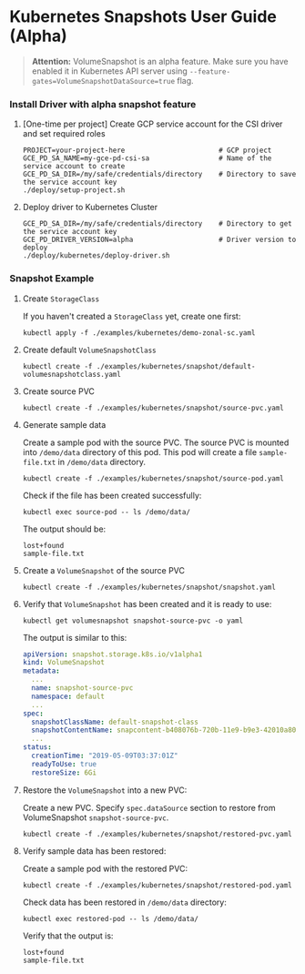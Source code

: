 # Kubernetes Snapshots User Guide (Alpha)

>**Attention:** VolumeSnapshot is an alpha feature. Make sure you have enabled it in Kubernetes API server using `--feature-gates=VolumeSnapshotDataSource=true` flag.

### Install Driver with alpha snapshot feature

1. [One-time per project] Create GCP service account for the CSI driver and set required roles

    ```
    PROJECT=your-project-here                       # GCP project
    GCE_PD_SA_NAME=my-gce-pd-csi-sa                 # Name of the service account to create
    GCE_PD_SA_DIR=/my/safe/credentials/directory    # Directory to save the service account key
    ./deploy/setup-project.sh
    ```

1. Deploy driver to Kubernetes Cluster

    ```
    GCE_PD_SA_DIR=/my/safe/credentials/directory    # Directory to get the service account key
    GCE_PD_DRIVER_VERSION=alpha                     # Driver version to deploy
    ./deploy/kubernetes/deploy-driver.sh
    ```

### Snapshot Example

1. Create `StorageClass`

    If you haven't created a `StorageClass` yet, create one first:

    ```console
    kubectl apply -f ./examples/kubernetes/demo-zonal-sc.yaml
    ```

1. Create default `VolumeSnapshotClass`

    ```console
    kubectl create -f ./examples/kubernetes/snapshot/default-volumesnapshotclass.yaml
    ```

1. Create source PVC

    ```console
    kubectl create -f ./examples/kubernetes/snapshot/source-pvc.yaml
    ```

1. Generate sample data

    Create a sample pod with the source PVC. The source PVC is mounted into `/demo/data` directory of this pod. This pod will create a file `sample-file.txt` in `/demo/data` directory.

    ```console
    kubectl create -f ./examples/kubernetes/snapshot/source-pod.yaml
    ```

    Check if the file has been created successfully:

    ```console
    kubectl exec source-pod -- ls /demo/data/
    ```

    The output should be:

    ```
    lost+found
    sample-file.txt
    ```

1. Create a `VolumeSnapshot` of the source PVC

    ```console
    kubectl create -f ./examples/kubernetes/snapshot/snapshot.yaml
    ```

1. Verify that `VolumeSnapshot` has been created and it is ready to use:

    ```console
    kubectl get volumesnapshot snapshot-source-pvc -o yaml
    ```

    The output is similar to this:

    ```yaml
    apiVersion: snapshot.storage.k8s.io/v1alpha1
    kind: VolumeSnapshot
    metadata:
      ...
      name: snapshot-source-pvc
      namespace: default
      ...
    spec:
      snapshotClassName: default-snapshot-class
      snapshotContentName: snapcontent-b408076b-720b-11e9-b9e3-42010a800014
      ...
    status:
      creationTime: "2019-05-09T03:37:01Z"
      readyToUse: true
      restoreSize: 6Gi
    ```

1. Restore the `VolumeSnapshot` into a new PVC:

    Create a new PVC. Specify `spec.dataSource` section to restore from VolumeSnapshot `snapshot-source-pvc`.

    ```console
    kubectl create -f ./examples/kubernetes/snapshot/restored-pvc.yaml
    ```

1. Verify sample data has been restored:

    Create a sample pod with the restored PVC:

    ```console
    kubectl create -f ./examples/kubernetes/snapshot/restored-pod.yaml
    ```

    Check data has been restored in `/demo/data` directory:

    ```console
    kubectl exec restored-pod -- ls /demo/data/
    ```

    Verify that the output is:

    ```
    lost+found
    sample-file.txt
    ```
